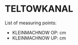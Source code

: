 # TELTOWKANAL

List of measuring points:

* KLEINMACHNOW OP: <Value topic="rivers/pegel-online/TeK/KLEINMACHNOW_OP/measurementValue"/> cm
* KLEINMACHNOW UP: <Value topic="rivers/pegel-online/TeK/KLEINMACHNOW_UP/measurementValue"/> cm

